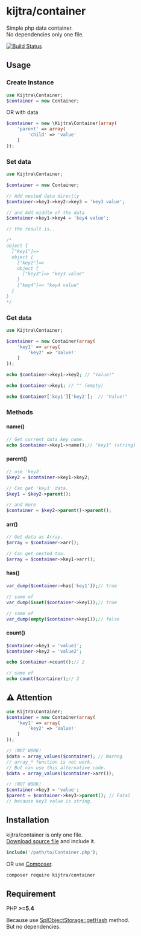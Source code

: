 # kijtra/container
Simple php data container.  
No dependencies only one file.  

[![Build Status](https://travis-ci.org/kijtra/container.svg?branch=master)](https://travis-ci.org/kijtra/container)

## Usage


### Create Instance

```php
use Kijtra\Container;
$container = new Container;
```

OR with data

```php
$container = new \Kijtra\Container(array(
    'parent' => array(
        'child' => 'value'
    )
));
```

### Set data

```php
use Kijtra\Container;

$container = new Container;

// Add nested data directly
$container->key1->key2->key3 = 'key3 value';

// and Add middle of the data
$container->key1->key4 = 'key4 value';

// the result is..

/*
object {
  ["key1"]=>
  object {
    ["key2"]=>
    object {
      ["key3"]=> "key3 value"
    }
    ["key4"]=> "key4 value"
  }
}
*/
```

### Get data

```php
use Kijtra\Container;

$container = new Container(array(
    'key1' => array(
        'key2' => 'Value!'
    )
));

echo $container->key1->key2; // "Value!"

echo $container->key1; // "" (empty)

echo $container['key1']['key2'];  // "Value!"
```


### Methods

#### name()

```php
// Get current data key name.
echo $container->key1->name();// "key1" (string)
```

#### parent()

```php
// use 'key2'
$key2 = $container->key1->key2;

// Can get 'key1' data.
$key1 = $key2->parent();

// and more
$container = $key2->parent()->parent();
```

#### arr()

```php
// Get data as Array.
$array = $container->arr();

// Can get nested too.
$array = $container->key1->arr();
```

#### has()

```php
var_dump($container->has('key1'));// true

// same of
var_dump(isset($container->key1));// true

// same of
var_dump(empty($container->key1));// false
```

#### count()

```php
$container->key1 = 'value1';
$container->key2 = 'value2';

echo $container->count();// 2

// same of
echo count($container);// 2
```


## :warning: Attention

```php
use Kijtra\Container;
$container = new Container(array(
    'key1' => array(
        'key2' => 'Value!'
    )
));

// !NOT WORK!
$data = array_values($container); // Warnng
// array_* function is not work.
// But can use this alternative code.
$data = array_values($container->arr());

// !NOT WORK!
$container->key3 = 'value';
$parent = $container->key3->parent(); // Fatal
// because key3 value is string.
```


## Installation

kijtra/container is only one file.  
[Download source file](https://github.com/kijtra/container/blob/master/src/Container.php) and include it.

```php
include('/path/to/Container.php');
```

OR use [Composer](https://getcomposer.org/).

```bash
composer require kijtra/container
```

## Requirement

PHP **>=5.4**  

Because use [SplObjectStorage::getHash](http://php.net/manual/ja/splobjectstorage.gethash.php) method.  
But no dependencies.
